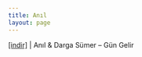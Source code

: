 ```yaml
---
title: Anıl
layout: page
---
```


<a href="https://cloud.mail.ru/public/96da05893448/Darga%20Sumer%20%26%20Anil%20-%20Gun%20Gelir" target="_blank">[indir]</a>   |   Anıl & Darga Sümer &#8211; Gün Gelir